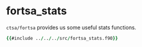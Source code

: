 # fortsa_stats

`ctsa/fortsa` provides us some useful stats functions.

```fortran
{{#include ../../../src/fortsa_stats.f90}}
```
